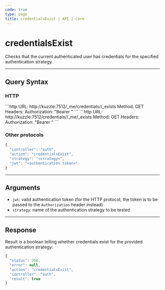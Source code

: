 ```yaml
---
code: true
type: page
title: credentialsExist | API | Core
---
```


# credentialsExist



Checks that the current authenticated user has credentials for the specified authentication strategy.

---

## Query Syntax

### HTTP

<SinceBadge version="2.4.0"/>
```http
URL: http://kuzzle:7512/_me/credentials/<strategy>/_exists
Method: GET
Headers: Authorization: "Bearer <authentication token>"
```

<DeprecatedBadge version="2.4.0">
```http
URL: http://kuzzle:7512/credentials/<strategy>/_me/_exists
Method: GET
Headers: Authorization: "Bearer <authentication token>"
```
</DeprecatedBadge>

### Other protocols

```js
{
  "controller": "auth",
  "action": "credentialsExist",
  "strategy": "<strategy>",
  "jwt": "<authentication token>"
}
```

---

## Arguments

- `jwt`: valid authentication token (for the HTTP protocol, the token is to be passed to the `Authorization` header instead)
- `strategy`: name of the authentication strategy to be tested

---

## Response

Result is a boolean telling whether credentials exist for the provided authentication strategy:

```js
{
  "status": 200,
  "error": null,
  "action": "credentialsExist",
  "controller": "auth",
  "result": true
}
```
